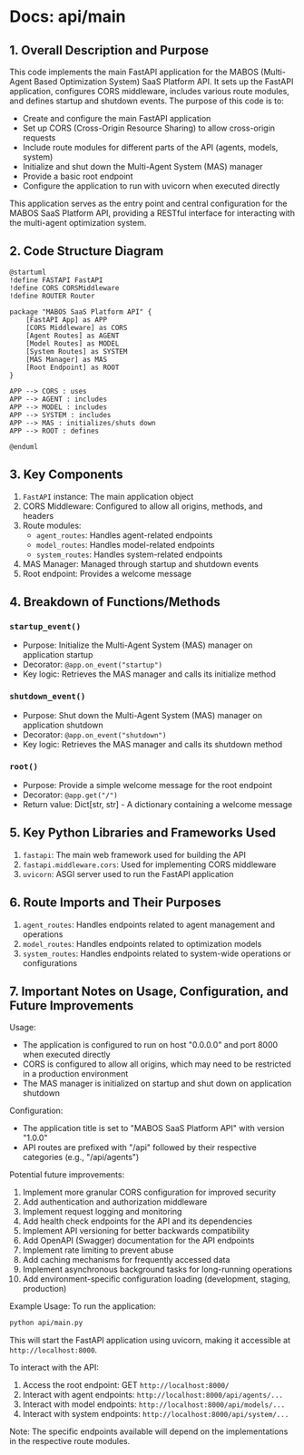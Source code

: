 # Docs: api/main

## 1. Overall Description and Purpose

This code implements the main FastAPI application for the MABOS (Multi-Agent Based Optimization System) SaaS Platform API. It sets up the FastAPI application, configures CORS middleware, includes various route modules, and defines startup and shutdown events. The purpose of this code is to:

- Create and configure the main FastAPI application
- Set up CORS (Cross-Origin Resource Sharing) to allow cross-origin requests
- Include route modules for different parts of the API (agents, models, system)
- Initialize and shut down the Multi-Agent System (MAS) manager
- Provide a basic root endpoint
- Configure the application to run with uvicorn when executed directly

This application serves as the entry point and central configuration for the MABOS SaaS Platform API, providing a RESTful interface for interacting with the multi-agent optimization system.

## 2. Code Structure Diagram

```
@startuml
!define FASTAPI FastAPI
!define CORS CORSMiddleware
!define ROUTER Router

package "MABOS SaaS Platform API" {
    [FastAPI App] as APP
    [CORS Middleware] as CORS
    [Agent Routes] as AGENT
    [Model Routes] as MODEL
    [System Routes] as SYSTEM
    [MAS Manager] as MAS
    [Root Endpoint] as ROOT
}

APP --> CORS : uses
APP --> AGENT : includes
APP --> MODEL : includes
APP --> SYSTEM : includes
APP --> MAS : initializes/shuts down
APP --> ROOT : defines

@enduml

```

## 3. Key Components

1. `FastAPI` instance: The main application object
2. CORS Middleware: Configured to allow all origins, methods, and headers
3. Route modules:
    - `agent_routes`: Handles agent-related endpoints
    - `model_routes`: Handles model-related endpoints
    - `system_routes`: Handles system-related endpoints
4. MAS Manager: Managed through startup and shutdown events
5. Root endpoint: Provides a welcome message

## 4. Breakdown of Functions/Methods

### `startup_event()`

- Purpose: Initialize the Multi-Agent System (MAS) manager on application startup
- Decorator: `@app.on_event("startup")`
- Key logic: Retrieves the MAS manager and calls its initialize method

### `shutdown_event()`

- Purpose: Shut down the Multi-Agent System (MAS) manager on application shutdown
- Decorator: `@app.on_event("shutdown")`
- Key logic: Retrieves the MAS manager and calls its shutdown method

### `root()`

- Purpose: Provide a simple welcome message for the root endpoint
- Decorator: `@app.get("/")`
- Return value: Dict[str, str] - A dictionary containing a welcome message

## 5. Key Python Libraries and Frameworks Used

1. `fastapi`: The main web framework used for building the API
2. `fastapi.middleware.cors`: Used for implementing CORS middleware
3. `uvicorn`: ASGI server used to run the FastAPI application

## 6. Route Imports and Their Purposes

1. `agent_routes`: Handles endpoints related to agent management and operations
2. `model_routes`: Handles endpoints related to optimization models
3. `system_routes`: Handles endpoints related to system-wide operations or configurations

## 7. Important Notes on Usage, Configuration, and Future Improvements

Usage:

- The application is configured to run on host "0.0.0.0" and port 8000 when executed directly
- CORS is configured to allow all origins, which may need to be restricted in a production environment
- The MAS manager is initialized on startup and shut down on application shutdown

Configuration:

- The application title is set to "MABOS SaaS Platform API" with version "1.0.0"
- API routes are prefixed with "/api" followed by their respective categories (e.g., "/api/agents")

Potential future improvements:

1. Implement more granular CORS configuration for improved security
2. Add authentication and authorization middleware
3. Implement request logging and monitoring
4. Add health check endpoints for the API and its dependencies
5. Implement API versioning for better backwards compatibility
6. Add OpenAPI (Swagger) documentation for the API endpoints
7. Implement rate limiting to prevent abuse
8. Add caching mechanisms for frequently accessed data
9. Implement asynchronous background tasks for long-running operations
10. Add environment-specific configuration loading (development, staging, production)

Example Usage:
To run the application:

```bash
python api/main.py

```

This will start the FastAPI application using uvicorn, making it accessible at `http://localhost:8000`.

To interact with the API:

1. Access the root endpoint: GET `http://localhost:8000/`
2. Interact with agent endpoints: `http://localhost:8000/api/agents/...`
3. Interact with model endpoints: `http://localhost:8000/api/models/...`
4. Interact with system endpoints: `http://localhost:8000/api/system/...`

Note: The specific endpoints available will depend on the implementations in the respective route modules.
